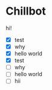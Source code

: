 # Chillbot
hi!
- [X] test
- [X] why
- [X] hello world
- [X] test
- [ ] why
- [ ] hello world
- [ ] hii 
